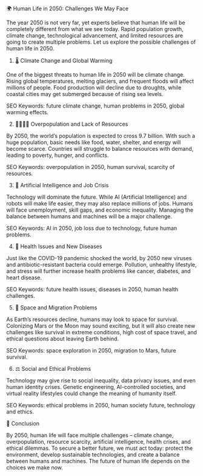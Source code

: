 🌍 Human Life in 2050: Challenges We May Face

The year 2050 is not very far, yet experts believe that human life will be completely different from what we see today. Rapid population growth, climate change, technological advancement, and limited resources are going to create multiple problems. Let us explore the possible challenges of human life in 2050.

1. 🌡 Climate Change and Global Warming

One of the biggest threats to human life in 2050 will be climate change. Rising global temperatures, melting glaciers, and frequent floods will affect millions of people. Food production will decline due to droughts, while coastal cities may get submerged because of rising sea levels.

SEO Keywords: future climate change, human problems in 2050, global warming effects.

2. 👨‍👩‍👧‍👦 Overpopulation and Lack of Resources

By 2050, the world’s population is expected to cross 9.7 billion. With such a huge population, basic needs like food, water, shelter, and energy will become scarce. Countries will struggle to balance resources with demand, leading to poverty, hunger, and conflicts.

SEO Keywords: overpopulation in 2050, human survival, scarcity of resources.

3. 🤖 Artificial Intelligence and Job Crisis

Technology will dominate the future. While AI (Artificial Intelligence) and robots will make life easier, they may also replace millions of jobs. Humans will face unemployment, skill gaps, and economic inequality. Managing the balance between humans and machines will be a major challenge.

SEO Keywords: AI in 2050, job loss due to technology, future human problems.

4. 🦠 Health Issues and New Diseases

Just like the COVID-19 pandemic shocked the world, by 2050 new viruses and antibiotic-resistant bacteria could emerge. Pollution, unhealthy lifestyle, and stress will further increase health problems like cancer, diabetes, and heart disease.

SEO Keywords: future health issues, diseases in 2050, human health challenges.

5. 🚀 Space and Migration Problems

As Earth’s resources decline, humans may look to space for survival. Colonizing Mars or the Moon may sound exciting, but it will also create new challenges like survival in extreme conditions, high cost of space travel, and ethical questions about leaving Earth behind.

SEO Keywords: space exploration in 2050, migration to Mars, future survival.

6. ⚖️ Social and Ethical Problems

Technology may give rise to social inequality, data privacy issues, and even human identity crises. Genetic engineering, AI-controlled societies, and virtual reality lifestyles could change the meaning of humanity itself.

SEO Keywords: ethical problems in 2050, human society future, technology and ethics.

🌟 Conclusion

By 2050, human life will face multiple challenges – climate change, overpopulation, resource scarcity, artificial intelligence, health crises, and ethical dilemmas. To secure a better future, we must act today: protect the environment, develop sustainable technologies, and create a balance between humans and machines. The future of human life depends on the choices we make now.
